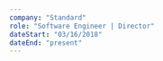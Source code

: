 ```yaml
---
company: "Standard"
role: "Software Engineer | Director"
dateStart: "03/16/2018"
dateEnd: "present"
---
```

